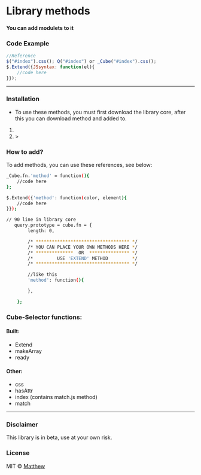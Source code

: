 <!-- ![Screenshot]()  -->
# Library methods
#### You can add modulets to it


### Code Example
```javascript
//Reference
$("#index").css(); Q("#index") or _Cube("#index").css();
$.Extend({JSsyntax: function(el){
    //code here
}});
```
***
### Installation 
* To use these methods, you must first download the library core, after this you can download method and added to.
1. <script src="cube-selector.js"></script>
2. <script src="'method'.js"></script>>


### How to add?
To add methods, you can use these references, see below:
```bash
_Cube.fn.'method' = function(){
    //code here
};

$.Extend({'method': function(color, element){
    //code here
}});

// 90 line in library core 
   query.prototype = cube.fn = {
        length: 0,

        /* *********************************** */
        /* YOU CAN PLACE YOUR OWN METHODS HERE */
        /* **************  OR  *************** */
        /*         USE 'EXTEND' METHOD         */
        /* *********************************** */

        //like this 
        'method': function(){

        },

    };
```
### Cube-Selector functions:

#### Built:
* Extend
* makeArray
* ready
#### Other:
* css
* hasAttr
* index (contains match.js method)
* match

***
### Disclaimer
This library is in beta, use at your own risk.

### License
MIT © [Matthew]()
